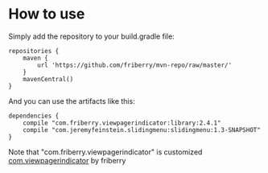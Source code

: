 How to use
========

Simply add the repository to your build.gradle file:

    repositories {
        maven {
            url 'https://github.com/friberry/mvn-repo/raw/master/'
        }
        mavenCentral()
    }

And you can use the artifacts like this:

    dependencies {
        compile "com.friberry.viewpagerindicator:library:2.4.1"
        compile "com.jeremyfeinstein.slidingmenu:slidingmenu:1.3-SNAPSHOT"        
    }

Note that "com.friberry.viewpagerindicator" is customized [com.viewpagerindicator](http://viewpagerindicator.com/) by friberry